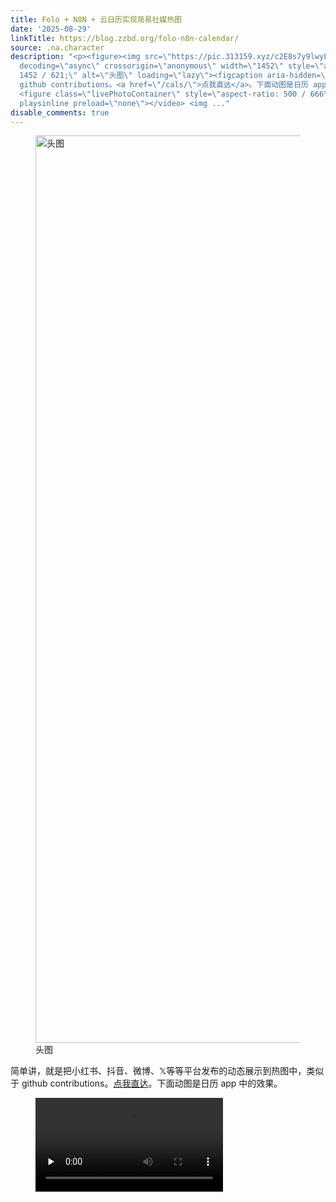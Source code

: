 ```yaml
---
title: Folo + N8N + 云日历实现简易社媒热图
date: '2025-08-29'
linkTitle: https://blog.zzbd.org/folo-n8n-calendar/
source: .na.character
description: "<p><figure><img src=\"https://pic.313159.xyz/c2E8s7y9lwyLuQAp.png\"
  decoding=\"async\" crossorigin=\"anonymous\" width=\"1452\" style=\"aspect-ratio:
  1452 / 621;\" alt=\"头图\" loading=\"lazy\"><figcaption aria-hidden=\"true\">头图</figcaption></figure></p><p>简单讲，就是把小红书、抖音、微博、\U0001D54F等等平台发布的动态展示到热图中，类似于
  github contributions。<a href=\"/cals/\">点我直达</a>。下面动图是日历 app 中的效果。</p><span id=\"more\"></span>
  <figure class=\"livePhotoContainer\" style=\"aspect-ratio: 500 / 666\"> <video src=\"https://pic.313159.xyz/1000012816_embedoutput.mp4\"
  playsinline preload=\"none\"></video> <img ..."
disable_comments: true
---
```

<p><figure><img src="https://pic.313159.xyz/c2E8s7y9lwyLuQAp.png" decoding="async" crossorigin="anonymous" width="1452" style="aspect-ratio: 1452 / 621;" alt="头图" loading="lazy"><figcaption aria-hidden="true">头图</figcaption></figure></p><p>简单讲，就是把小红书、抖音、微博、𝕏等等平台发布的动态展示到热图中，类似于 github contributions。<a href="/cals/">点我直达</a>。下面动图是日历 app 中的效果。</p><span id="more"></span> <figure class="livePhotoContainer" style="aspect-ratio: 500 / 666"> <video src="https://pic.313159.xyz/1000012816_embedoutput.mp4" playsinline preload="none"></video> <img ...